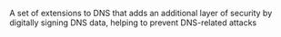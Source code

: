 A set of extensions to DNS that adds an additional layer of security by digitally signing DNS data, helping to prevent DNS-related attacks